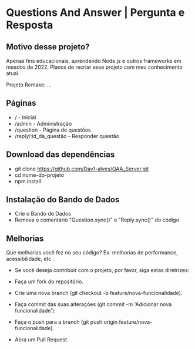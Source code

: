 
# Questions And Answer | Pergunta e Resposta

## Motivo desse projeto?
Apenas fins educacionais, aprendendo Node.js e outros frameworks em meados de 2022. Planos de recriar esse projeto com meu conhecimento atual.

Projeto Remake: ...

## Páginas

 - / - Inicial
 - /admin - Administração
 - /question - Página de questões
 - /reply/:id_da_questão - Responder questão

## Download das dependências

 - git clone https://github.com/Dav1-alves/QAA_Server.git
 - cd nome-do-projeto
 - npm install

## Instalação do Bando de Dados

 - Crie o Bando de Dados
 - Remova o comentário "Question.sync()" e "Reply.sync()" do código
    
## Melhorias

Que melhorias você fez no seu código? Ex: melhorias de performance, acessibilidade, etc

- Se você deseja contribuir com o projeto, por favor, siga estas diretrizes:

- Faça um fork do repositório.
- Crie uma nova branch (git checkout -b feature/nova-funcionalidade).
- Faça commit das suas alterações (git commit -m 'Adicionar nova funcionalidade').
- Faça o push para a branch (git push origin feature/nova-funcionalidade).
- Abra um Pull Request.

